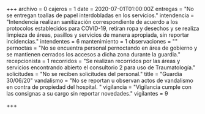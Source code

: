 +++
archivo = 0
cajeros = 1
date = 2020-07-01T01:00:00Z
entregas = "No se entregan toallas de papel interdobladas en los servicios."
intendencia = "Intendencia realizan sanitización correspondiente de acuerdo a los protocolos establecidos para COVID-19, retiran ropa y desechos y se realiza limpieza de áreas, pasillos y servicios de manera apropiada, sin reportar incidencias."
intendentes = 6
mantenimiento = 1
observaciones = ""
pernoctas = "No se encuentra personal pernoctando en área de gobierno y se mantienen cerrados los accesos a dicha zona durante la guardia."
recepcionista = 1
recorridos = "Se realizan recorridos por las áreas y servicios encontrando abierto el consultorio 2 para uso de Traumatología."
solicitudes = "No se reciben solicitudes del personal."
title = "Guardia 30/06/20"
vandalismo = "No se reportan u observan actos de vandalismo en contra de propiedad del hospital. "
vigilancia = "Vigilancia cumple con las consignas a su cargo sin reportar novedades."
vigilantes = 9

+++
